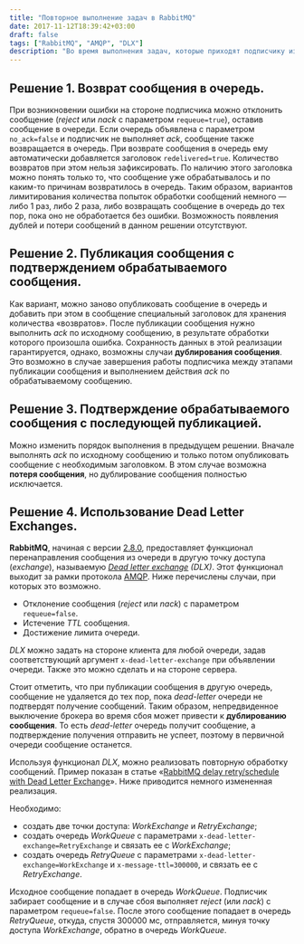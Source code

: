 ```yaml
---
title: "Повторное выполнение задач в RabbitMQ"
date: 2017-11-12T18:39:42+03:00
draft: false
tags: ["RabbitMQ", "AMQP", "DLX"]
description: "Во время выполнения задач, которые приходят подписчику из очереди в виде сообщения, возможны случаи сбоев и ошибок. При этом бывает, что задачу нужно попробовать выполнить некоторое количество раз, прежде чем удалить ее из очереди."
---
```


## Решение 1. Возврат сообщения в очередь.
При возникновении ошибки на стороне подписчика можно отклонить сообщение (*reject* или *nack* с параметром `requeue=true`), оставив сообщение в очереди. Если очередь объявлена с параметром `no_ack=false` и подписчик не выполняет *ack*, сообщение также возвращается в очередь. При возврате сообщения в очередь ему автоматически добавляется заголовок `redelivered=true`. Количество возвратов при этом нельзя зафиксировать. По наличию этого заголовка можно понять только то, что сообщение уже обрабатывалось и по каким-то причинам возвратилось в очередь. Таким образом, вариантов лимитирования количества попыток обработки сообщений немного &mdash; либо 1 раз, либо 2 раза, либо возвращать сообщение в очередь до тех пор, пока оно не обработается без ошибки. Возможность появления дублей и потери сообщений в данном решении отсутствуют.

## Решение 2. Публикация сообщения с подтверждением обрабатываемого сообщения.
Как вариант, можно заново опубликовать сообщение в очередь и добавить при этом в сообщение специальный заголовок для хранения количества &laquo;возвратов&raquo;. После публикации сообщения нужно выполнить *ack* по исходному сообщению, в результате обработки которого произошла ошибка. Сохранность данных в этой реализации гарантируется, однако, возможны случаи **дублирования сообщения**. Это возможно в случае завершения работы подписчика между этапами публикации сообщения и выполнением действия *ack* по обрабатываемому сообщению.

## Решение 3. Подтверждение обрабатываемого сообщения с последующей публикацией.
Можно изменить порядок выполнения в предыдущем решении. Вначале выполнять *ack* по исходному сообщению и только потом опубликовать сообщение с необходимым заголовком. В этом случае возможна **потеря сообщения**, но дублирование сообщения полностью исключается.

## Решение 4. Использование Dead Letter Exchanges.
**RabbitMQ**, начиная с версии [2.8.0](https://www.rabbitmq.com/release-notes/README-2.8.0.txt), предоставляет функционал перенаправления сообщения из очереди в другую точку доступа (*exchange*), называемую *[Dead letter exchange](https://www.rabbitmq.com/dlx.html) (DLX)*. Этот функционал выходит за рамки протокола [AMQP](https://www.amqp.org/). Ниже перечислены случаи, при которых это возможно.

 - Отклонение сообщения (*reject* или *nack*) с параметром `requeue=false`.
 - Истечение *TTL* сообщения.
 - Достижение лимита очереди.

*DLX* можно задать на стороне клиента для любой очереди, задав соответствующий аргумент `x-dead-letter-exchange` при объявлении очереди. Также это можно сделать и на стороне сервера.

Стоит отметить, что при публикации сообщения в другую очередь, сообщение не удаляется до тех пор, пока *dead-letter* очереди не подтвердят получение сообщений. Таким образом, непредвиденное выключение брокера во время сбоя может привести к **дублированию сообщения**. То есть *dead-letter* очередь получит сообщение, а подтверждение получения отправить не успеет, поэтому в первичной очереди сообщение останется.

Используя функционал *DLX*, можно реализовать повторную обработку сообщений. Пример показан в статье &laquo;[RabbitMQ delay retry/schedule with Dead Letter Exchange](https://medium.com/@kiennguyen88/rabbitmq-delay-retry-schedule-with-dead-letter-exchange-31fb25a440fc)&raquo;. Ниже приводится немного измененная реализация.

Необходимо:

 - создать две точки доступа: *WorkExchange* и *RetryExchange*;
 - создать очередь *WorkQueue* с параметрами `x-dead-letter-exchange=RetryExchange` и связать ее c *WorkExchange*;
 - создать очередь *RetryQueue* с параметрами `x-dead-letter-exchange=WorkExchange` и `x-message-ttl=300000`, и связать ее c *RetryExchange*.

Исходное сообщение попадает в очередь *WorkQueue*. Подписчик забирает сообщение и в случае сбоя выполняет *reject* (или *nack*) с параметром `requeue=false`. После этого сообщение попадает в очередь *RetryQueue*, откуда, спустя 300000 мс, отправляется, минуя точку доступа *WorkExchange*, обратно в очередь *WorkQueue*.

   [Dead Letter Exchanges]: <https://www.rabbitmq.com/dlx.html>
   [AMQP]: <https://www.amqp.org/>
   [RabbitMQ delay retry/schedule with Dead Letter Exchange]: <https://medium.com/@kiennguyen88/rabbitmq-delay-retry-schedule-with-dead-letter-exchange-31fb25a440fc>

